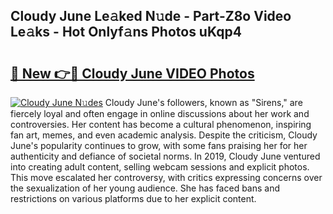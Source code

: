 ## Cloudy June Le𝚊ked N𝚞de - Part-Z8o Video Le𝚊ks - Hot Onlyf𝚊ns Photos uKqp4

# <h2><a href="http://ac12444.deff.icu/?id=Cloudy+June">🔗 New 👉🔴 Cloudy June VIDEO Photos</a></h2>

[![Cloudy June N𝚞des](https://i.imgur.com/rIISA9y.gif)](http://ac12444.deff.icu/?id=Cloudy+June)
Cloudy June's followers, known as "Sirens," are fiercely loyal and often engage in online discussions about her work and controversies. Her content has become a cultural phenomenon, inspiring fan art, memes, and even academic analysis. Despite the criticism, Cloudy June's popularity continues to grow, with some fans praising her for her authenticity and defiance of societal norms. In 2019, Cloudy June ventured into creating adult content, selling webcam sessions and explicit photos. This move escalated her controversy, with critics expressing concerns over the sexualization of her young audience. She has faced bans and restrictions on various platforms due to her explicit content.
